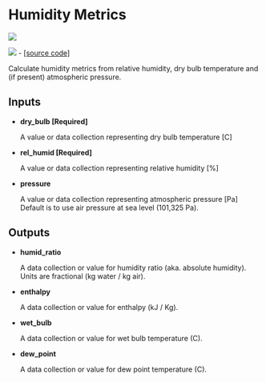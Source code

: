 # Humidity Metrics

![](../../images/components/Humidity\_Metrics.png)

![](../../images/icons/Humidity\_Metrics.png) - [\[source code\]](https://github.com/ladybug-tools/ladybug-grasshopper/blob/master/ladybug\_grasshopper/src/LB%20Humidity%20Metrics.py)

Calculate humidity metrics from relative humidity, dry bulb temperature and (if present) atmospheric pressure.

## Inputs

*   **dry\_bulb \[Required]**

    A value or data collection representing  dry bulb temperature \[C]&#x20;
*   **rel\_humid \[Required]**

    A value or data collection representing relative humidity \[%]&#x20;
*   **pressure**

    A value or data collection representing atmospheric pressure \[Pa] Default is to use air pressure at sea level (101,325 Pa).&#x20;

## Outputs

*   **humid\_ratio**

    A data collection or value for humidity ratio (aka. absolute humidity). Units are fractional (kg water / kg air).&#x20;
*   **enthalpy**

    A data collection or value for enthalpy (kJ / Kg).&#x20;
*   **wet\_bulb**

    A data collection or value for wet bulb temperature (C).&#x20;
*   **dew\_point**

    A data collection or value for dew point temperature (C).&#x20;

